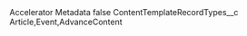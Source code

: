 <?xml version="1.0" encoding="UTF-8"?>
<CustomMetadata xmlns="http://soap.sforce.com/2006/04/metadata" xmlns:xsi="http://www.w3.org/2001/XMLSchema-instance" xmlns:xsd="http://www.w3.org/2001/XMLSchema">
    <label>Accelerator Metadata</label>
    <protected>false</protected>
    <values>
        <field>ContentTemplateRecordTypes__c</field>
        <value xsi:type="xsd:string">Article,Event,AdvanceContent</value>
    </values>
</CustomMetadata>
